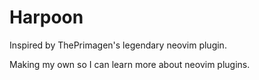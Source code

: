 # Harpoon

Inspired by ThePrimagen's legendary neovim plugin.

Making my own so I can learn more about neovim plugins.
